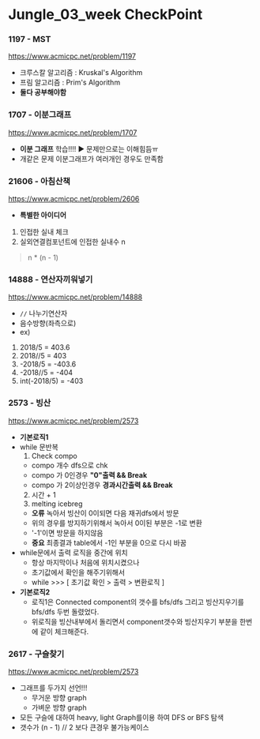 # Jungle_03_week CheckPoint

### 1197 - MST
https://www.acmicpc.net/problem/1197
- 크루스칼 알고리즘 : Kruskal's Algorithm
- 프림 알고리즘 : Prim's Algorithm
- **둘다 공부해야함**

### 1707 - 이분그래프
https://www.acmicpc.net/problem/1707
- **이분 그래프** 학습!!!! ▶️ 문제만으로는 이해힘듬ㅠ
- 개같은 문제 이분그래프가 여러개인 경우도 만족함

### 21606 - 아침산책
https://www.acmicpc.net/problem/2606
- **특별한 아이디어**
1. 인접한 실내 체크
2. 실외연결컴포넌트에 인접한 실내수 n
> n * (n - 1)

### 14888 - 연산자끼워넣기
https://www.acmicpc.net/problem/14888
- `//` 나누기연산자
- 음수방향(좌측으로)
- ex)
1. 2018/5 = 403.6
2. 2018//5 = 403
3. -2018/5 = -403.6
4. -2018//5 = -404
5. int(-2018/5) = -403

### 2573 - 빙산
https://www.acmicpc.net/problem/2573
- **기본로직1**
- while 문반복
    1. Check compo 
    - compo 개수 dfs으로 chk
    - compo 가 0인경우 **"0"출력 && Break**
    - compo 가 2이상인경우 **경과시간출력 && Break**
    2. 시간 + 1
    3. melting icebreg
    - **오류** 녹아서 빙산이 0이되면 다음 재귀dfs에서 방문
    - 위의 경우를 방지하기위해서 녹아서 0이된 부분은 -1로 변환
    - '-1'이면 방문을 하지않음
    - **중요** 최종결과 table에서 -1인 부분을 0으로 다시 바꿈
- while문에서 출력 로직을 중간에 위치
    - 항상 마지막이나 처음에 위치시켰으나
    - 초기값에서 확인을 해주기위해서
    - while >>> [ 초기값 확인 > 출력 > 변환로직 ]
- **기본로직2**
    - 로직1은 Connected component의 갯수를 bfs/dfs 그리고 빙산지우기를 bfs/dfs 두번 돌렸었다.
    - 위로직을 빙산내부에서 돌리면서 component갯수와 빙산지우기 부분을 한번에 같이 체크해준다.

### 2617 - 구슬찾기
https://www.acmicpc.net/problem/2573
- 그래프를 두가지 선언!!!
    - 무거운 방향 graph
    - 가벼운 방향 graph
- 모든 구슬에 대하여 heavy, light Graph를이용 하여 DFS or BFS 탐색
- 갯수가 (n - 1) // 2 보다 큰경우 불가능케이스

### 